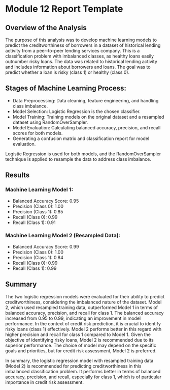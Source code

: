 # Module 12 Report Template

## Overview of the Analysis

The purpose of this analysis was to develop machine learning models to predict the creditworthiness of borrowers in a dataset of historical lending activity from a peer-to-peer lending services company. This is a classification problem with imbalanced classes, as healthy loans easily outnumber risky loans. The data was related to historical lending activity and includes information about borrowers and loans. The goal was to predict whether a loan is risky (class 1) or healthy (class 0).

## Stages of Machine Learning Process:
* Data Preprocessing: Data cleaning, feature engineering, and handling class imbalance.
* Model Selection: Logistic Regression is the chosen classifier.
* Model Training: Training models on the original dataset and a resampled dataset using RandomOverSampler.
* Model Evaluation: Calculating balanced accuracy, precision, and recall scores for both models.
* Generating a confusion matrix and classification report for model evaluation.

Logistic Regression is used for both models, and the RandomOverSampler technique is applied to resample the data to address class imbalance.

## Results

### Machine Learning Model 1:
* Balanced Accuracy Score: 0.95
* Precision (Class 0): 1.00
* Precision (Class 1): 0.85
* Recall (Class 0): 0.99
* Recall (Class 1): 0.91


### Machine Learning Model 2 (Resampled Data):
* Balanced Accuracy Score: 0.99
* Precision (Class 0): 1.00
* Precision (Class 1): 0.84
* Recall (Class 0): 0.99
* Recall (Class 1): 0.99


## Summary

The two logistic regression models were evaluated for their ability to predict creditworthiness, considering the imbalanced nature of the dataset. Model 2, which used resampled training data, outperformed Model 1 in terms of balanced accuracy, precision, and recall for class 1. The balanced accuracy increased from 0.95 to 0.99, indicating an improvement in model performance. In the context of credit risk prediction, it is crucial to identify risky loans (class 1) effectively. Model 2 performs better in this regard with higher precision and recall for class 1 compared to Model 1. Given the objective of identifying risky loans, Model 2 is recommended due to its superior performance. The choice of model may depend on the specific goals and priorities, but for credit risk assessment, Model 2 is preferred.

In summary, the logistic regression model with resampled training data (Model 2) is recommended for predicting creditworthiness in this imbalanced classification problem. It performs better in terms of balanced accuracy, precision, and recall, especially for class 1, which is of particular importance in credit risk assessment.
